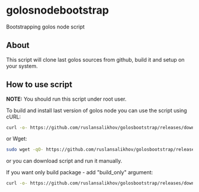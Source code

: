 # golosnodebootstrap
Bootstrapping golos node script

## About

This script will clone last golos sources from github, build it and setup on your system.

## How to use script

**NOTE:** You should run this script under root user.

To build and install last version of golos node you can use the script using cURL:

```sh
curl -o- https://github.com/ruslansalikhov/golosbootstrap/releases/download/0.1/golosbootstrap.sh | sudo bash
```

or Wget:

```sh
sudo wget -qO- https://github.com/ruslansalikhov/golosbootstrap/releases/download/0.1/golosbootstrap.sh | sudo bash
```

or you can download script and run it manually.

If you want only build package - add "build_only" argument:

```sh
curl -o- https://github.com/ruslansalikhov/golosbootstrap/releases/download/0.1/golosbootstrap.sh | sudo bash -s -- build_only
```

